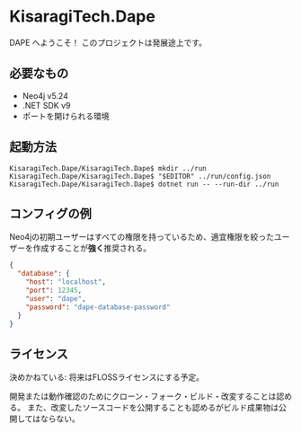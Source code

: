 # KisaragiTech.Dape

DAPE へようこそ！
このプロジェクトは発展途上です。

## 必要なもの
- Neo4j v5.24
- .NET SDK v9
- ポートを開けられる環境

## 起動方法

```shell
KisaragiTech.Dape/KisaragiTech.Dape$ mkdir ../run
KisaragiTech.Dape/KisaragiTech.Dape$ "$EDITOR" ../run/config.json
KisaragiTech.Dape/KisaragiTech.Dape$ dotnet run -- --run-dir ../run
```

## コンフィグの例

Neo4jの初期ユーザーはすべての権限を持っているため、適宜権限を絞ったユーザーを作成することが**強く**推奨される。
```json
{
  "database": {
    "host": "localhost",
    "port": 12345,
    "user": "dape",
    "password": "dape-database-password"
  }
}
```

## ライセンス
決めかねている: 将来はFLOSSライセンスにする予定。

開発または動作確認のためにクローン・フォーク・ビルド・改変することは認める。
また、改変したソースコードを公開することも認めるがビルド成果物は公開してはならない。

